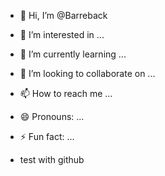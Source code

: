 - 👋 Hi, I’m @Barreback
- 👀 I’m interested in ...
- 🌱 I’m currently learning ...
- 💞️ I’m looking to collaborate on ...
- 📫 How to reach me ...
- 😄 Pronouns: ...
- ⚡ Fun fact: ...

- test with github

<!---
Barreback/Barreback is a ✨ special ✨ repository because its `README.md` (this file) appears on your GitHub profile.
You can click the Preview link to take a look at your changes.
--->
